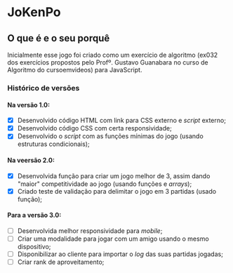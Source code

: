 # JoKenPo
## O que é e o seu porquê

Inicialmente esse jogo foi criado como um exercício de algoritmo (ex032 dos exercícios propostos pelo Profº. Gustavo Guanabara no curso de Algoritmo do cursoemvideos) para JavaScript.
### Histórico de versões
#### Na versão 1.0:
- [x] Desenvolvido código HTML com link para CSS externo e *script* externo;
- [x] Desenvolvido código CSS com certa responsividade;
- [x] Desenvolvido o *script* com as funções mínimas do jogo (usando estruturas condicionais); 
#### Na veersão 2.0:
- [x] Desenvolvida função para criar um jogo melhor de 3, assim dando "maior" competitividade ao jogo (usando funções e *arrays*);
- [x] Criado teste de validação para delimitar o jogo em 3 partidas (usado função);
#### Para a versão 3.0:
- [ ] Desenvolvida melhor responsividade para *mobile*;
- [ ] Criar uma modalidade para jogar com um amigo usando o mesmo dispositivo;
- [ ] Disponibilizar ao cliente para importar o *log* das suas partidas jogadas;
- [ ] Criar rank de aproveitamento;
